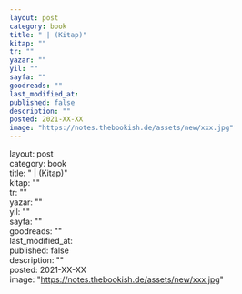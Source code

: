 ```yaml
---
layout: post  
category: book  
title: " | (Kitap)"  
kitap: ""  
tr: ""  
yazar: ""  
yil: ""  
sayfa: ""  
goodreads: ""  
last_modified_at:  
published: false  
description: ""  
posted: 2021-XX-XX  
image: "https://notes.thebookish.de/assets/new/xxx.jpg"  
---
```


layout: post  
category: book  
title: " | (Kitap)"  
kitap: ""  
tr: ""  
yazar: ""  
yil: ""  
sayfa: ""  
goodreads: ""  
last_modified_at:  
published: false  
description: ""  
posted: 2021-XX-XX  
image: "https://notes.thebookish.de/assets/new/xxx.jpg"  
